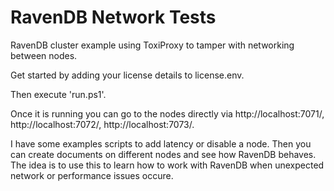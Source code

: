 # RavenDB Network Tests
RavenDB cluster example using ToxiProxy to tamper with networking between nodes.

Get started by adding your license details to license.env.

Then execute 'run.ps1'. 

Once it is running you can go to the nodes directly via http://localhost:7071/, http://localhost:7072/, http://localhost:7073/. 

I have some examples scripts to add latency or disable a node. Then you can create documents on different nodes and see how RavenDB behaves. The idea is to use this to learn how to work with RavenDB when unexpected network or performance issues occure. 
